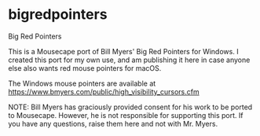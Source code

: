 # bigredpointers
Big Red Pointers

This is a Mousecape port of Bill Myers' Big Red Pointers for Windows. I created this port for my own use, and am publishing it here in case anyone else also wants red mouse pointers for macOS.

The Windows mouse pointers are available at https://www.bmyers.com/public/high_visibility_cursors.cfm

NOTE: Bill Myers has graciously provided consent for his work to be ported to Mousecape. However, he is not responsible for supporting this port. If you have any questions, raise them here and not with Mr. Myers.

